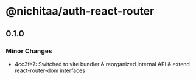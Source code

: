 # @nichitaa/auth-react-router

## 0.1.0

### Minor Changes

- 4cc3fe7: Switched to vite bundler & reorganized internal API & extend react-router-dom interfaces
